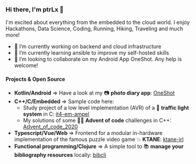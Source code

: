 ### Hi there, I'm ptrLx 👋

I'm excited about everything from the embedded to the cloud world. I enjoy Hackathons, Data Science, Coding, Running, Hiking, Traveling and much more!

- 🔭 I’m currently working on backend and cloud infrastructure
- 🌱 I’m currently learning ansible to improve my self-hosted skills
- 👯 I’m looking to collaborate on my Android App OneShot. Any help is welcome!

#### Projects & Open Source

* **Kotlin/Android** => Have a look at my 📷 **photo diary app**: [OneShot](https://github.com/ptrLx/OneShot)
* **C++/C/Embedded** => Sample code here:
  * Study project of a low level implementation (AVR) of a 🚦 **traffic light system** in C: [it4-em-ampel](https://github.com/mitm-oth/it4-em-ampel)
  * My solutions of some 🤶🏻 **Advent of code** challenges in C++: [Advent_of_code_2020](https://github.com/ptrLx/Advent_of_code_2020)
* **Typescript/Vue/Web** => Frontend for a modular in-hardware implementation of the famous puzzle video game 💥 **KTANE**: [ktane-irl](https://github.com/ktane-irl/ktane-irl)
* **Functional programming/Clojure** => A simple tool to 📚 **manage your bibliography resources** locally: [bibcli](https://github.com/ptrLx/bibcli)
